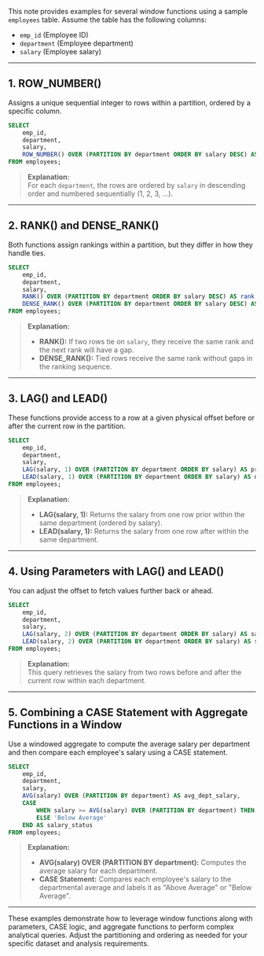 
This note provides examples for several window functions using a sample `employees` table. Assume the table has the following columns:

- `emp_id` (Employee ID)
- `department` (Employee department)
- `salary` (Employee salary)

---

## 1. ROW_NUMBER()

Assigns a unique sequential integer to rows within a partition, ordered by a specific column.

```sql
SELECT 
    emp_id, 
    department, 
    salary,
    ROW_NUMBER() OVER (PARTITION BY department ORDER BY salary DESC) AS row_num
FROM employees;
```

> **Explanation:**  
> For each `department`, the rows are ordered by `salary` in descending order and numbered sequentially (1, 2, 3, ...).

---

## 2. RANK() and DENSE_RANK()

Both functions assign rankings within a partition, but they differ in how they handle ties.

```sql
SELECT 
    emp_id,
    department,
    salary,
    RANK() OVER (PARTITION BY department ORDER BY salary DESC) AS rank,
    DENSE_RANK() OVER (PARTITION BY department ORDER BY salary DESC) AS dense_rank
FROM employees;
```

> **Explanation:**
> 
> - **RANK():** If two rows tie on `salary`, they receive the same rank and the next rank will have a gap.
> - **DENSE_RANK():** Tied rows receive the same rank without gaps in the ranking sequence.

---

## 3. LAG() and LEAD()

These functions provide access to a row at a given physical offset before or after the current row in the partition.

```sql
SELECT
    emp_id,
    department,
    salary,
    LAG(salary, 1) OVER (PARTITION BY department ORDER BY salary) AS prev_salary,
    LEAD(salary, 1) OVER (PARTITION BY department ORDER BY salary) AS next_salary
FROM employees;
```

> **Explanation:**
> 
> - **LAG(salary, 1):** Returns the salary from one row prior within the same department (ordered by salary).
> - **LEAD(salary, 1):** Returns the salary from one row after within the same department.

---

## 4. Using Parameters with LAG() and LEAD()

You can adjust the offset to fetch values further back or ahead.

```sql
SELECT
    emp_id,
    department,
    salary,
    LAG(salary, 2) OVER (PARTITION BY department ORDER BY salary) AS salary_two_positions_before,
    LEAD(salary, 2) OVER (PARTITION BY department ORDER BY salary) AS salary_two_positions_after
FROM employees;
```

> **Explanation:**  
> This query retrieves the salary from two rows before and after the current row within each department.

---

## 5. Combining a CASE Statement with Aggregate Functions in a Window

Use a windowed aggregate to compute the average salary per department and then compare each employee's salary using a CASE statement.

```sql
SELECT 
    emp_id,
    department,
    salary,
    AVG(salary) OVER (PARTITION BY department) AS avg_dept_salary,
    CASE 
        WHEN salary >= AVG(salary) OVER (PARTITION BY department) THEN 'Above Average'
        ELSE 'Below Average'
    END AS salary_status
FROM employees;
```

> **Explanation:**
> 
> - **AVG(salary) OVER (PARTITION BY department):** Computes the average salary for each department.
> - **CASE Statement:** Compares each employee's salary to the departmental average and labels it as "Above Average" or "Below Average".

---

These examples demonstrate how to leverage window functions along with parameters, CASE logic, and aggregate functions to perform complex analytical queries. Adjust the partitioning and ordering as needed for your specific dataset and analysis requirements.